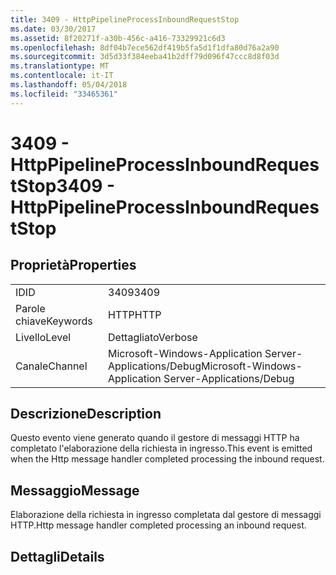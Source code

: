 ```yaml
---
title: 3409 - HttpPipelineProcessInboundRequestStop
ms.date: 03/30/2017
ms.assetid: 8f20271f-a30b-456c-a416-73329921c6d3
ms.openlocfilehash: 8df04b7ece562df419b5fa5d1f1dfa80d76a2a90
ms.sourcegitcommit: 3d5d33f384eeba41b2dff79d096f47ccc8d8f03d
ms.translationtype: MT
ms.contentlocale: it-IT
ms.lasthandoff: 05/04/2018
ms.locfileid: "33465361"
---
```

# <a name="3409---httppipelineprocessinboundrequeststop"></a><span data-ttu-id="cd0fd-102">3409 - HttpPipelineProcessInboundRequestStop</span><span class="sxs-lookup"><span data-stu-id="cd0fd-102">3409 - HttpPipelineProcessInboundRequestStop</span></span>
## <a name="properties"></a><span data-ttu-id="cd0fd-103">Proprietà</span><span class="sxs-lookup"><span data-stu-id="cd0fd-103">Properties</span></span>  
  
|||  
|-|-|  
|<span data-ttu-id="cd0fd-104">ID</span><span class="sxs-lookup"><span data-stu-id="cd0fd-104">ID</span></span>|<span data-ttu-id="cd0fd-105">3409</span><span class="sxs-lookup"><span data-stu-id="cd0fd-105">3409</span></span>|  
|<span data-ttu-id="cd0fd-106">Parole chiave</span><span class="sxs-lookup"><span data-stu-id="cd0fd-106">Keywords</span></span>|<span data-ttu-id="cd0fd-107">HTTP</span><span class="sxs-lookup"><span data-stu-id="cd0fd-107">HTTP</span></span>|  
|<span data-ttu-id="cd0fd-108">Livello</span><span class="sxs-lookup"><span data-stu-id="cd0fd-108">Level</span></span>|<span data-ttu-id="cd0fd-109">Dettagliato</span><span class="sxs-lookup"><span data-stu-id="cd0fd-109">Verbose</span></span>|  
|<span data-ttu-id="cd0fd-110">Canale</span><span class="sxs-lookup"><span data-stu-id="cd0fd-110">Channel</span></span>|<span data-ttu-id="cd0fd-111">Microsoft-Windows-Application Server-Applications/Debug</span><span class="sxs-lookup"><span data-stu-id="cd0fd-111">Microsoft-Windows-Application Server-Applications/Debug</span></span>|  
  
## <a name="description"></a><span data-ttu-id="cd0fd-112">Descrizione</span><span class="sxs-lookup"><span data-stu-id="cd0fd-112">Description</span></span>  
 <span data-ttu-id="cd0fd-113">Questo evento viene generato quando il gestore di messaggi HTTP ha completato l'elaborazione della richiesta in ingresso.</span><span class="sxs-lookup"><span data-stu-id="cd0fd-113">This event is emitted when the Http message handler completed processing the inbound request.</span></span>  
  
## <a name="message"></a><span data-ttu-id="cd0fd-114">Messaggio</span><span class="sxs-lookup"><span data-stu-id="cd0fd-114">Message</span></span>  
 <span data-ttu-id="cd0fd-115">Elaborazione della richiesta in ingresso completata dal gestore di messaggi HTTP.</span><span class="sxs-lookup"><span data-stu-id="cd0fd-115">Http message handler completed processing an inbound request.</span></span>  
  
## <a name="details"></a><span data-ttu-id="cd0fd-116">Dettagli</span><span class="sxs-lookup"><span data-stu-id="cd0fd-116">Details</span></span>
